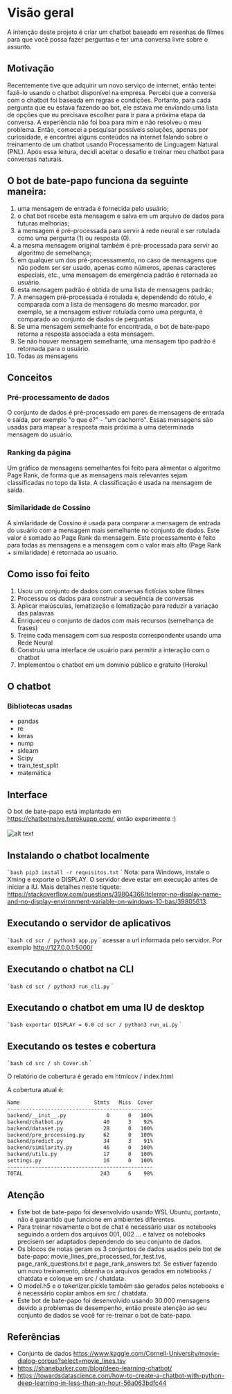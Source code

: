 # Visão geral

A intenção deste projeto é criar um chatbot baseado em resenhas de filmes para que você possa fazer perguntas e ter uma conversa livre sobre o assunto.

## Motivação

Recentemente tive que adquirir um novo serviço de internet, então tentei fazê-lo usando o chatbot disponível na empresa. Percebi que a conversa com o chatbot foi baseada em regras e condições. Portanto, para cada pergunta que eu estava fazendo ao bot, ele estava me enviando uma lista de opções que eu precisava escolher para ir para a próxima etapa da conversa. A experiência não foi boa para mim e não resolveu o meu problema.
Então, comecei a pesquisar possíveis soluções, apenas por curiosidade, e encontrei alguns conteúdos na internet falando sobre o treinamento de um chatbot usando Processamento de Linguagem Natural (PNL). Após essa leitura, decidi aceitar o desafio e treinar meu chatbot para conversas naturais.

## O bot de bate-papo funciona da seguinte maneira:
1. uma mensagem de entrada é fornecida pelo usuário;
2. o chat bot recebe esta mensagem e salva em um arquivo de dados para futuras melhorias;
3. a mensagem é pré-processada para servir à rede neural e ser rotulada como uma pergunta
(1) ou resposta (0).
4. a mesma mensagem original também é pré-processada para servir ao algoritmo de
semelhança;
1. em qualquer um dos pré-processamento, no caso de mensagens que não podem ser
ser usado, apenas como números, apenas caracteres especiais, etc.,
uma mensagem de emergência padrão é retornada ao usuário.
2. esta mensagem padrão é obtida de uma lista de mensagens padrão;
5. A mensagem pré-processada é rotulada e, dependendo do rótulo, é comparada
com a lista de mensagens do mesmo marcador. por exemplo, se a mensagem estiver rotulada
como uma pergunta, é comparado ao conjunto de dados de perguntas
6. Se uma mensagem semelhante for encontrada, o bot de bate-papo retorna a resposta associada a esta mensagem.
7. Se não houver mensagem semelhante, uma mensagem tipo padrão é retornada
para o usuário.
8. Todas as mensagens

## Conceitos
### Pré-processamento de dados
O conjunto de dados é pré-processado em pares de mensagens de entrada e saída, por exemplo "o que é?" - "um cachorro". Essas mensagens são usadas para mapear a resposta mais próxima a uma determinada mensagem do usuário.

### Ranking da página
Um gráfico de mensagens semelhantes foi feito para alimentar o algoritmo Page Rank, de forma que as mensagens mais relevantes sejam classificadas no topo da lista. A classificação é usada na mensagem de saída.

### Similaridade de Cossino
A similaridade de Cossino é usada para comparar a mensagem de entrada do usuário com a mensagem mais semelhante no conjunto de dados. Este valor é somado ao Page Rank da mensagem.
Este processamento é feito para todas as mensagens e a mensagem com o valor mais alto (Page Rank + similaridade) é retornada ao usuário.

## Como isso foi feito
1. Usou um conjunto de dados com conversas fictícias sobre filmes
2. Processou os dados para construir a sequência de conversas
3. Aplicar maiúsculas, lematização e lematização para reduzir a variação das palavras
4. Enriqueceu o conjunto de dados com mais recursos (semelhança de frases)
5. Treine cada mensagem com sua resposta correspondente usando uma Rede Neural
6. Construiu uma interface de usuário para permitir a interação com o chatbot
7. Implementou o chatbot em um domínio público e gratuito (Heroku)

## O chatbot
### Bibliotecas usadas
- pandas
- re
- keras
- nump
- sklearn
- Scipy
- train_test_split
- matemática

## Interface
O bot de bate-papo está implantado em https://chatbotnaive.herokuapp.com/, então experimente :)
<br/> <br/>
![alt text](https://i.ibb.co/8BsCQ8h/chatbotui.png)

## Instalando o chatbot localmente

`` `bash
pip3 install -r requisitos.txt
`` `
Nota: para Windows, instale o Xming e exporte o DISPLAY. O servidor deve estar em execução antes de iniciar a IU. Mais detalhes neste tíquete: https://stackoverflow.com/questions/39804366/tclerror-no-display-name-and-no-display-environment-variable-on-windows-10-bas/39805613.

## Executando o servidor de aplicativos

`` `bash
cd scr /
python3 app.py
`` `
acessar a url informada pelo servidor. Por exemplo http://127.0.0.1:5000/

## Executando o chatbot na CLI

`` `bash
cd scr /
python3 run_cli.py
`` `
## Executando o chatbot em uma IU de desktop

`` `bash
exportar DISPLAY = 0.0
cd scr /
python3 run_ui.py
`` `

## Executando os testes e cobertura

`` `bash
cd src /
sh Cover.sh
`` `

O relatório de cobertura é gerado em htmlcov / index.html

A cobertura atual é:
```bash
Name                        Stmts   Miss  Cover
-----------------------------------------------
backend/__init__.py             0      0   100%
backend/chatbot.py             40      3    92%
backend/dataset.py             28      0   100%
backend/pre_processing.py      62      0   100%
backend/predict.py             34      3    91%
backend/similarity.py          46      0   100%
backend/utils.py               17      0   100%
settings.py                    16      0   100%
-----------------------------------------------
TOTAL                         243      6    98%
```


## Atenção

- Este bot de bate-papo foi desenvolvido usando WSL Ubuntu, portanto, não é garantido que funcione em ambientes diferentes.
- Para treinar novamente o bot de chat é necessário usar os notebooks seguindo a ordem dos arquivos 001, 002 ... e talvez os notebooks precisem ser adaptados dependendo do seu conjunto de dados.
- Os blocos de notas geram os 3 conjuntos de dados usados ​​pelo bot de bate-papo: movie_lines_pre_processed_for_test.tvs, page_rank_questions.txt e page_rank_answers.txt. Se estiver fazendo um novo treinamento, obtenha os arquivos gerados em notebooks / chatdata e coloque em src / chatdata.
- O model.h5 e o tokenizer.pickle também são gerados pelos notebooks e é necessário copiar ambos em src / chatdata.
- Este bot de bate-papo foi desenvolvido usando 30.000 mensagens devido a problemas de desempenho, então preste atenção ao seu conjunto de dados se você for re-treinar o bot de bate-papo.


## Referências
- Conjunto de dados https://www.kaggle.com/Cornell-University/movie-dialog-corpus?select=movie_lines.tsv
- https://shanebarker.com/blog/deep-learning-chatbot/
- https://towardsdatascience.com/how-to-create-a-chatbot-with-python-deep-learning-in-less-than-an-hour-56a063bdfc44